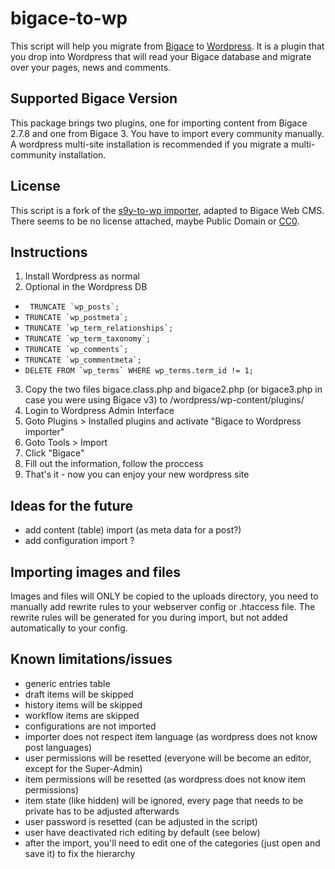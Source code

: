 bigace-to-wp
============

This script will help you migrate from [Bigace](http://www.bigace.de/) to [Wordpress](http://wordpress.org/).
It is a plugin that you drop into Wordpress that will read your Bigace database and migrate over your pages, news and comments.

## Supported Bigace Version
This package brings two plugins, one for importing content from Bigace 2.7.8 and one from Bigace 3.
You have to import every community manually. A wordpress multi-site installation is recommended if you migrate a multi-community installation.

## License
This script is a fork of the [s9y-to-wp importer](https://raw.github.com/ShakataGaNai/s9y-to-wp/), adapted to Bigace Web CMS.
There seems to be no license attached, maybe Public Domain or [CC0](http://creativecommons.org/publicdomain/zero/1.0/).

## Instructions
1. Install Wordpress as normal
2. Optional in the Wordpress DB
 * ``` TRUNCATE `wp_posts`;```
 * ``` TRUNCATE `wp_postmeta`; ```
 * ``` TRUNCATE `wp_term_relationships`;  ```
 * ``` TRUNCATE `wp_term_taxonomy`; ```
 * ``` TRUNCATE `wp_comments`; ```
 * ``` TRUNCATE `wp_commentmeta`; ```
 * ``` DELETE FROM `wp_terms` WHERE wp_terms.term_id != 1; ```
3. Copy the two files bigace.class.php and bigace2.php (or bigace3.php in case you were using Bigace v3) to /wordpress/wp-content/plugins/
4. Login to Wordpress Admin Interface
5. Goto Plugins > Installed plugins and activate "Bigace to Wordpress importer"
6. Goto Tools > Import
7. Click "Bigace"
8. Fill out the information, follow the proccess
9. That's it - now you can enjoy your new wordpress site

## Ideas for the future
* add content (table) import (as meta data for a post?)
* add configuration import ?

## Importing images and files
Images and files will ONLY be copied to the uploads directory, you need to manually add rewrite rules to your webserver config or .htaccess file.
The rewrite rules will be generated for you during import, but not added automatically to your config.

## Known limitations/issues
* generic entries table
* draft items will be skipped
* history items will be skipped
* workflow items are skipped
* configurations are not imported
* importer does not respect item language (as wordpress does not know post languages)
* user permissions will be resetted (everyone will be become an editor, except for the Super-Admin)
* item permissions will be resetted (as wordpress does not know item permissions)
* item state (like hidden) will be ignored, every page that needs to be private has to be adjusted afterwards
* user password is resetted (can be adjusted in the script)
* user have deactivated rich editing by default (see below)
* after the import, you'll need to edit one of the categories (just open and save it) to fix the hierarchy


